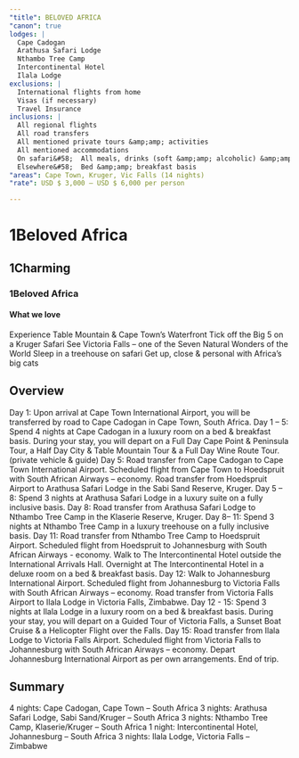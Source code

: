 ```yaml
---
"title": BELOVED AFRICA
"canon": true
lodges: |
  Cape Cadogan
  Arathusa Safari Lodge
  Nthambo Tree Camp
  Intercontinental Hotel
  Ilala Lodge
exclusions: |
  International flights from home
  Visas (if necessary)
  Travel Insurance
inclusions: |
  All regional flights
  All road transfers
  All mentioned private tours &amp;amp; activities
  All mentioned accommodations
  On safari&#58;  All meals, drinks (soft &amp;amp; alcoholic) &amp;amp; activities
  Elsewhere&#58;  Bed &amp;amp; breakfast basis
"areas": Cape Town, Kruger, Vic Falls (14 nights)
"rate": USD $ 3,000 – USD $ 6,000 per person

---
```


# 1Beloved Africa
## 1Charming
### 1Beloved Africa


#### What we love
Experience Table Mountain &amp; Cape Town’s Waterfront
Tick off the Big 5 on a Kruger Safari
See Victoria Falls – one of the Seven Natural Wonders of the World
Sleep in a treehouse on safari
Get up, close &amp; personal with Africa’s big cats

## Overview
Day 1:
Upon arrival at Cape Town International Airport, you will be transferred by road to Cape Cadogan in Cape Town, South Africa.
Day 1 – 5:
Spend 4 nights at Cape Cadogan in a luxury room on a bed &amp; breakfast basis.
During your stay, you will depart on a Full Day Cape Point &amp; Peninsula Tour, a Half Day City &amp; Table Mountain Tour &amp; a Full Day Wine Route Tour. (private vehicle &amp; guide)
Day 5:
Road transfer from Cape Cadogan to Cape Town International Airport.
Scheduled flight from Cape Town to Hoedspruit with South African Airways – economy.
Road transfer from Hoedspruit Airport to Arathusa Safari Lodge in the Sabi Sand Reserve, Kruger.
Day 5 – 8:
Spend 3 nights at Arathusa Safari Lodge in a luxury suite on a fully inclusive basis.
Day 8:
Road transfer from Arathusa Safari Lodge to Nthambo Tree Camp in the Klaserie Reserve, Kruger.
Day 8– 11:
Spend 3 nights at Nthambo Tree Camp in a luxury treehouse on a fully inclusive basis.
Day 11:
Road transfer from Nthambo Tree Camp to Hoedspruit Airport.
Scheduled flight from Hoedspruit to Johannesburg with South African Airways - economy. 
Walk to The Intercontinental Hotel outside the International Arrivals Hall.
Overnight at The Intercontinental Hotel in a deluxe room on a bed &amp; breakfast basis.
Day 12:
Walk to Johannesburg International Airport.
Scheduled flight from Johannesburg to Victoria Falls with South African Airways – economy.
Road transfer from Victoria Falls Airport to Ilala Lodge in Victoria Falls, Zimbabwe.
Day 12 - 15:
Spend 3 nights at Ilala Lodge in a luxury room on a bed &amp; breakfast basis.
During your stay, you will depart on a Guided Tour of Victoria Falls, a Sunset Boat Cruise &amp; a Helicopter Flight over the Falls.
Day 15:
Road transfer from Ilala Lodge to Victoria Falls Airport.
Scheduled flight from Victoria Falls to Johannesburg with South African Airways – economy.
Depart Johannesburg International Airport as per own arrangements.
End of trip.

## Summary
4 nights:  Cape Cadogan, Cape Town – South Africa
3 nights:  Arathusa Safari Lodge, Sabi Sand/Kruger – South Africa
3 nights:  Nthambo Tree Camp, Klaserie/Kruger – South Africa
1 night:  Intercontinental Hotel, Johannesburg – South Africa
3 nights:  Ilala Lodge, Victoria Falls – Zimbabwe